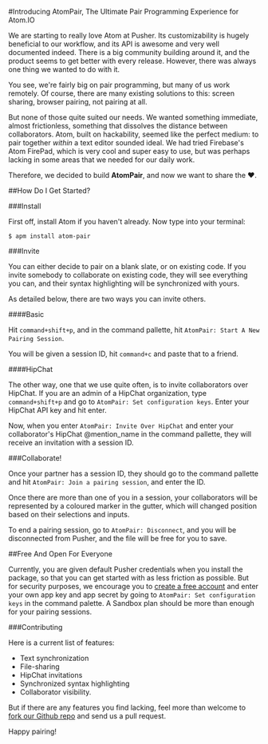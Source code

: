 #Introducing AtomPair, The Ultimate Pair Programming Experience for Atom.IO

We are starting to really love Atom at Pusher. Its customizability is hugely beneficial to our workflow, and its API is awesome and very well documented indeed. There is a big community building around it, and the product seems to get better with every release. However, there was always one thing we wanted to do with it. 

You see, we're fairly big on pair programming, but many of us work remotely. Of course, there are many existing solutions to this: screen sharing, browser pairing, not pairing at all.

But none of those quite suited our needs. We wanted something immediate, almost frictionless, something that dissolves the distance between collaborators. Atom, built on hackability, seemed like the perfect medium: to pair together *within* a text editor sounded ideal. We had tried Firebase's Atom FirePad, which is very cool and super easy to use, but was perhaps lacking in some areas that we needed for our daily work. 

Therefore, we decided to build **AtomPair**, and now we want to share the ♥.

##How Do I Get Started?

###Install

First off, install Atom if you haven't already. Now type into your terminal:

	$ apm install atom-pair
	

###Invite

You can either decide to pair on a blank slate, or on existing code. If you invite somebody to collaborate on existing code, they will see everything you can, and their syntax highlighting will be synchronized with yours.

As detailed below, there are two ways you can invite others. 

####Basic

Hit `command+shift+p`, and in the command pallette, hit `AtomPair: Start A New Pairing Session`. 

You will be given a session ID, hit `command+c` and paste that to a friend.

####HipChat

The other way, one that we use quite often, is to invite collaborators over HipChat. If you are an admin of a HipChat organization, type `command+shift+p` and go to `AtomPair: Set configuration keys`. Enter your HipChat API key and hit enter. 

Now, when you enter `AtomPair: Invite Over HipChat` and enter your collaborator's HipChat @mention_name in the command pallette, they will receive an invitation with a session ID.

###Collaborate!

Once your partner has a session ID, they should go to the command pallette and hit `AtomPair: Join a pairing session`, and enter the ID. 

Once there are more than one of you in a session, your collaborators will be represented by a coloured marker in the gutter, which will changed position based on their selections and inputs. 

To end a pairing session, go to `AtomPair: Disconnect`, and you will be disconnected from Pusher, and the file will be free for you to save.

##Free And Open For Everyone

Currently, you are given default Pusher credentials when you install the package, so that you can get started with as less friction as possible. But for security purposes, we encourage you to [create a free account]() and enter your own app key and app secret by going to `AtomPair: Set configuration keys` in the command palette. A Sandbox plan should be more than enough for your pairing sessions.

###Contributing

Here is a current list of features:

* Text synchronization
* File-sharing
* HipChat invitations
* Synchronized syntax highlighting
* Collaborator visibility.

But if there are any features you find lacking, feel more than welcome to [fork our Github repo]() and send us a pull request.

Happy pairing!

 


